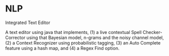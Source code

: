 NLP
===

Integrated Text Editor

A text editor using java that implements, 
(1) a live contextual Spell Checker-Corrector using that Bayesian model, n-grams and the noisy channel model, 
(2) a Context Recognizer using probabilistic tagging,
(3) an Auto Complete feature using a hash map, and 
(4) a Regex Find option.
